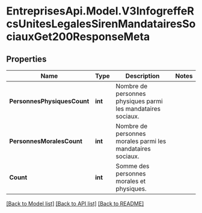 # EntreprisesApi.Model.V3InfogreffeRcsUnitesLegalesSirenMandatairesSociauxGet200ResponseMeta

## Properties

Name | Type | Description | Notes
------------ | ------------- | ------------- | -------------
**PersonnesPhysiquesCount** | **int** | Nombre de personnes physiques parmi les mandataires sociaux. | 
**PersonnesMoralesCount** | **int** | Nombre de personnes morales parmi les mandataires sociaux. | 
**Count** | **int** | Somme des personnes morales et physiques. | 

[[Back to Model list]](../README.md#documentation-for-models) [[Back to API list]](../README.md#documentation-for-api-endpoints) [[Back to README]](../README.md)

